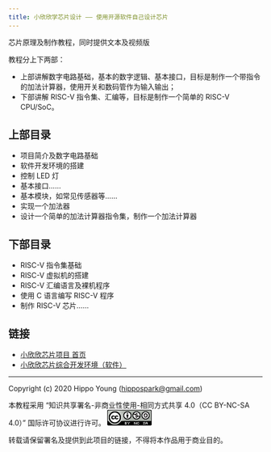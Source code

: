 ```yaml
---
title: 小欣欣学芯片设计 —— 使用开源软件自己设计芯片
---
```


芯片原理及制作教程，同时提供文本及视频版

教程分上下两部：

* 上部讲解数字电路基础，基本的数字逻辑、基本接口，目标是制作一个带指令的加法计算器，使用开关和数码管作为输入输出；
* 下部讲解 RISC-V 指令集、汇编等，目标是制作一个简单的 RISC-V CPU/SoC。

## 上部目录

  * 项目简介及数字电路基础
  * 软件开发环境的搭建
  * 控制 LED 灯
  * 基本接口……
  * 基本模块，如常见传感器等……
  * 实现一个加法器
  * 设计一个简单的加法计算器指令集，制作一个加法计算器

## 下部目录

  * RISC-V 指令集基础
  * RISC-V 虚拟机的搭建
  * RISC-V 汇编语言及裸机程序
  * 使用 C 语言编写 RISC-V 程序
  * 制作 RISC-V 芯片……

## 链接

* [小欣欣芯片项目 首页](../index.html)
* [小欣欣芯片综合开发环境（软件）](../index.html)
  
- - -
Copyright (c) 2020 Hippo Young (hippospark@gmail.com)

本教程采用 “知识共享署名-非商业性使用-相同方式共享 4.0（CC BY-NC-SA 4.0）” 国际许可协议进行许可。
![cc-by-nc-sa 4.0](images/license.png)

转载请保留署名及提供到此项目的链接，不得将本作品用于商业目的。
